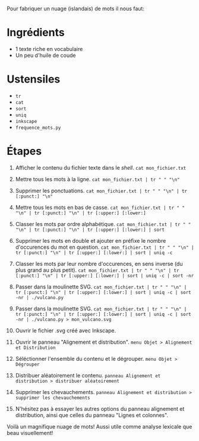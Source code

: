 Pour fabriquer un nuage (islandais) de mots il nous faut:

Ingrédients
===========

- 1 texte riche en vocabulaire
- Un peu d'huile de coude

Ustensiles
==========

- `tr`
- `cat`
- `sort`
- `uniq`
- `inkscape`
- `frequence_mots.py`

Étapes
======

01. Afficher le contenu du fichier texte dans le *shell*.
    `cat mon_fichier.txt`

02. Mettre tous les mots à la ligne.
    `cat mon_fichier.txt | tr " " "\n"`

03. Supprimer les ponctuations.
    `cat mon_fichier.txt | tr " " "\n" | tr [:punct:] "\n"`

04. Mettre tous les mots en bas de casse.
    `cat mon_fichier.txt | tr " " "\n" | tr [:punct:] "\n" | tr [:upper:] [:lower:]`

05. Classer les mots par ordre alphabétique.
    `cat mon_fichier.txt | tr " " "\n" | tr [:punct:] "\n" | tr [:upper:] [:lower:] | sort`

06. Supprimer les mots en double et ajouter en préfixe le nombre d'occurences du mot en question.
    `cat mon_fichier.txt | tr " " "\n" | tr [:punct:] "\n" | tr [:upper:] [:lower:] | sort | uniq -c`

07. Classer les mots par leur nombre d'occurences, en sens inverse (du plus grand au plus petit).
    `cat mon_fichier.txt | tr " " "\n" | tr [:punct:] "\n" | tr [:upper:] [:lower:] | sort | uniq -c | sort -nr`

08. Passer dans la moulinette SVG.
    `cat mon_fichier.txt | tr " " "\n" | tr [:punct:] "\n" | tr [:upper:] [:lower:] | sort | uniq -c | sort -nr | ./vulcano.py`

09. Passer dans la moulinette SVG.
    `cat mon_fichier.txt | tr " " "\n" | tr [:punct:] "\n" | tr [:upper:] [:lower:] | sort | uniq -c | sort -nr | ./vulcano.py > mon_vulcano.svg`

10. Ouvrir le fichier .svg créé avec Inkscape.

11. Ouvrir le panneau "Alignement et distribution".
    `menu Objet > Alignement et Distribution`

12. Séléctionner l'ensemble du contenu et le dégrouper.
    `menu Objet > Dégrouper`

13. Distribuer aléatoirement le contenu.
    `panneau Alignement et distribution > distribuer aléatoirement`

14. Supprimer les chevauchements.
    `panneau Alignement et distribution > supprimer les chevauchements`

15. N'hésitez pas à essayer les autres options du panneau alignement et
    distribution, ainsi que celles du panneau "Lignes et colonnes".

Voilà un magnifique nuage de mots! Aussi utile comme analyse lexicale que beau visuellement!

